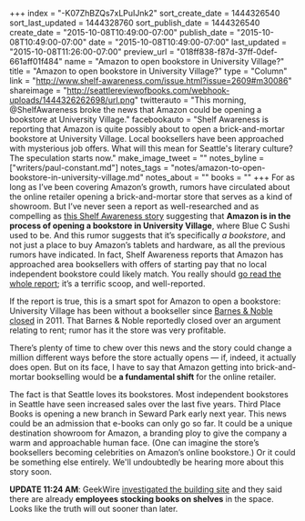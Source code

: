 +++
index = "-K07ZhBZQs7xLPuIJnk2"
sort_create_date = 1444326540
sort_last_updated = 1444328760
sort_publish_date = 1444326540
create_date = "2015-10-08T10:49:00-07:00"
publish_date = "2015-10-08T10:49:00-07:00"
date = "2015-10-08T10:49:00-07:00"
last_updated = "2015-10-08T11:26:00-07:00"
preview_url = "018ff838-f87d-37ff-0def-661aff01f484"
name = "Amazon to open bookstore in University Village?"
title = "Amazon to open bookstore in University Village?"
type = "Column"
link = "http://www.shelf-awareness.com/issue.html?issue=2609#m30086"
shareimage = "http://seattlereviewofbooks.com/webhook-uploads/1444326262698/url.png"
twitterauto = "This morning, @ShelfAwareness broke the news that Amazon could be opening a bookstore at University Village."
facebookauto = "Shelf Awareness is reporting that Amazon is quite possibly about to open a brick-and-mortar bookstore at University Village. Local booksellers have been approached with mysterious job offers. What will this mean for Seattle's literary culture? The speculation starts now."
make_image_tweet = ""
notes_byline = ["writers/paul-constant.md"]
notes_tags = "notes/amazon-to-open-bookstore-in-university-village.md"
notes_about = ""
books = ""
+++
For as long as I’ve been covering Amazon’s growth, rumors have circulated about the online retailer opening a brick-and-mortar store that serves as a kind of showroom. But I’ve never seen a report as well-researched and as compelling as [this Shelf Awareness story](http://www.shelf-awareness.com/issue.html?issue=2609#m30086) suggesting that **Amazon is in the process of opening a bookstore in University Village**, where Blue C Sushi used to be. And this rumor suggests that it’s specifically _a bookstore_, and not just a place to buy Amazon’s tablets and hardware, as all the previous rumors have indicated. In fact, Shelf Awareness reports that Amazon has approached area booksellers with offers of starting pay that no local independent bookstore could likely match. You really should [go read the whole report](http://www.shelf-awareness.com/issue.html?issue=2609#m30086); it’s a terrific scoop, and well-reported.

If the report is true, this is a smart spot for Amazon to open a bookstore: University Village has been without a bookseller since [Barnes & Noble closed](http://www.seattletimes.com/business/barnes-noble-to-close-its-u-village-store/) in 2011. That Barnes & Noble reportedly closed over an argument relating to rent; rumor has it the store was very profitable.

There’s plenty of time to chew over this news and the story could change a million different ways before the store actually opens — if, indeed, it actually does open. But on its face, I have to say that Amazon getting into brick-and-mortar bookselling would be **a fundamental shift** for the online retailer. 

The fact is that Seattle loves its bookstores. Most independent bookstores in Seattle have seen increased sales over the last five years. Third Place Books is opening a new branch in Seward Park early next year. This news could be an admission that e-books can only go so far. It could be a unique destination showroom for Amazon, a branding ploy to give the company a warm and approachable human face. (One can imagine the store’s booksellers becoming celebrities on Amazon’s online bookstore.) Or it could be something else entirely. We'll undoubtedly be hearing more about this story soon.

**UPDATE 11:24 AM**: GeekWire [investigated the building site](http://www.geekwire.com/2015/is-this-amazons-first-bookstore-mystery-surrounds-secretive-seattle-retail-site/) and they said there are already **employees stocking books on shelves** in the space. Looks like the truth will out sooner than later.  
